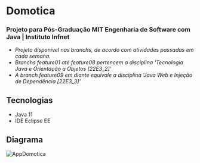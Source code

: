 # Domotica
### Projeto para Pós-Graduação MIT Engenharia de Software com Java | Instituto Infnet

* _Projeto disponível nas branchs, de acordo com atividades passadas em cada semana._
* _Branchs feature01 até feature08 pertencem a disciplina 'Tecnologia Java e Orientação a Objetos [22E3_2]'_
* _A branch feature09 em diante equivale a disciplina 'Java Web e Injeção de Dependência [22E3_3]'_

## Tecnologias
- Java 11
- IDE Eclipse EE

## Diagrama
![AppDomotica](https://user-images.githubusercontent.com/60782550/183299135-9a7f03cf-67a0-417a-8954-6e5fb3d94eef.png)
